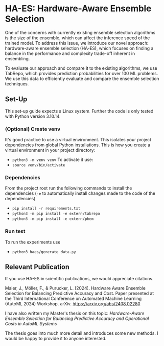 # HA-ES: Hardware-Aware Ensemble Selection
One of the concerns with currently existing ensemble selection algorithms is the size of the ensemble, which can affect the inference speed of the trained model. To address this issue, we introduce our novel approach: hardware-aware ensemble selection (HA-ES), which focuses on finding a balance in the performance and complexity trade-off inherent in ensembling.

To evaluate our approach and compare it to the existing algorithms, we use TabRepo, which provides prediction probabilities for over 100 ML problems. We use this data to efficiently evaluate and compare the ensemble selection techniques.


## Set-Up
This set-up guide expects a Linux system. Further the code is only tested with Python version 3.10.14.

### (Optional) Create venv
It's good practice to use a virtual environment. This isolates your project dependencies from global Python installations. This is how you create a virtual environment in your project directory:
- `python3 -m venv venv`
To activate it use:
- `source venv/bin/activate`


### Dependencies
From the project root run the following commands to install the dependencies (`-e` to automatically install changes made to the code of the dependencies)
- `pip install -r requirements.txt`
- `python3 -m pip install -e extern/tabrepo`
- `python3 -m pip install -e extern/phem`

### Run test
To run the experiments use
- `python3 haes/generate_data.py`

## Relevant Publication
If you use HA-ES in scientific publications, we would appreciate citations.

Maier, J., Möller, F., & Purucker, L. (2024). Hardware Aware Ensemble Selection for Balancing Predictive Accuracy and Cost. Paper presented at the Third International Conference on Automated Machine Learning (AutoML 2024) Workshop. arXiv. https://arxiv.org/abs/2408.02280


I have also written my Master's thesis on this topic: _Hardware-Aware Ensemble Selection for Balancing Predictive Accuracy and Operational Costs in AutoML Systems_

The thesis goes into much more detail and introduces some new methods. I would be happy to provide it to anyone interested. 
